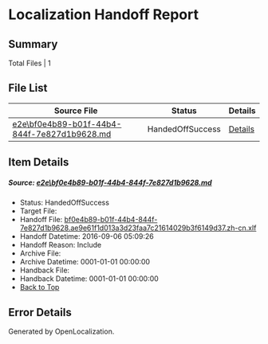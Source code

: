 # <a name='report-top'></a> Localization Handoff Report

## Summary
 Total Files | 1

## File List
 Source File | Status | Details 
 ----------- | ------ | ------- 
 [e2e\bf0e4b89-b01f-44b4-844f-7e827d1b9628.md](https://github.com/OpenLocalizationTestOrg/ol-test0/blob/befe8356f8d19a35f9fc27cbfa413586829a121f/e2e/bf0e4b89-b01f-44b4-844f-7e827d1b9628.md) | HandedOffSuccess | [Details](#6fa02880eb7834e2365fe35d10ff4438641b8c014)

## Item Details
##### <a name='6fa02880eb7834e2365fe35d10ff4438641b8c014'></a> Source: [e2e\bf0e4b89-b01f-44b4-844f-7e827d1b9628.md](https://github.com/OpenLocalizationTestOrg/ol-test0/blob/befe8356f8d19a35f9fc27cbfa413586829a121f/e2e/bf0e4b89-b01f-44b4-844f-7e827d1b9628.md)
* Status: HandedOffSuccess
* Target File: 
* Handoff File: [bf0e4b89-b01f-44b4-844f-7e827d1b9628.ae9e61f1d013a3d23faa7c21614029b3f6149d37.zh-cn.xlf](https://github.com/OpenLocalizationTestOrg/ol-test0-handoff/blob/6c8bba17eb5007279ad23234a05527f5b8a943e0/ol-handoff/OpenLocalizationTestOrg/ol-test0-zhcn/ci/ht/bf0e4b89-b01f-44b4-844f-7e827d1b9628.ae9e61f1d013a3d23faa7c21614029b3f6149d37.zh-cn.xlf)
* Handoff Datetime: 2016-09-06 05:09:26
* Handoff Reason: Include
* Archive File: 
* Archive Datetime: 0001-01-01 00:00:00
* Handback File: 
* Handback Datetime: 0001-01-01 00:00:00
* [Back to Top](#report-top)


## Error Details

Generated by OpenLocalization.
